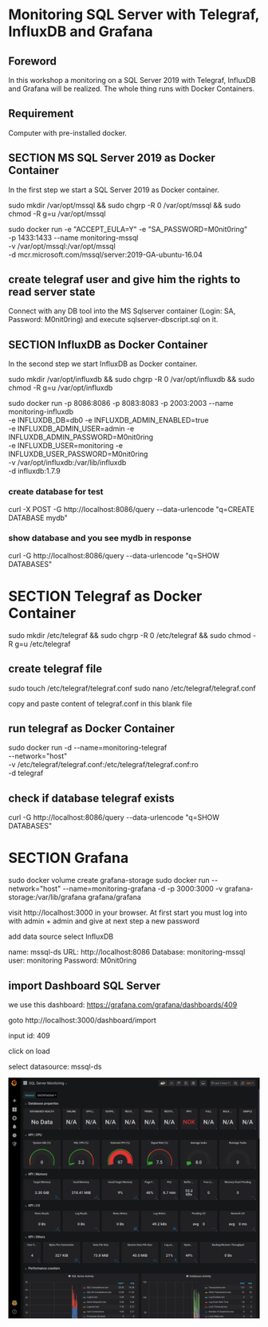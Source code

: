# Monitoring SQL Server with Telegraf, InfluxDB and Grafana
## Foreword
In this workshop a monitoring on a SQL Server 2019 with Telegraf, InfluxDB and Grafana will be realized. The whole thing runs with Docker Containers.

## Requirement
Computer with pre-installed docker. 

## SECTION MS SQL Server 2019 as Docker Container
In the first step we start a SQL Server 2019 as Docker container.

sudo mkdir /var/opt/mssql && sudo chgrp -R 0 /var/opt/mssql && sudo chmod -R g=u /var/opt/mssql

sudo docker run -e "ACCEPT_EULA=Y" -e "SA_PASSWORD=M0nit0ring" \
   -p 1433:1433 --name monitoring-mssql \
   -v /var/opt/mssql:/var/opt/mssql \
   -d mcr.microsoft.com/mssql/server:2019-GA-ubuntu-16.04

## create telegraf user and give him the rights to read server state
Connect with any DB tool into the MS Sqlserver container (Login: SA, Password: M0nit0ring) and execute sqlserver-dbscript.sql on it.

## SECTION InfluxDB as Docker Container
In the second step we start InfluxDB as Docker container.

sudo mkdir /var/opt/influxdb && sudo chgrp -R 0 /var/opt/influxdb && sudo chmod -R g=u /var/opt/influxdb

sudo docker run -p 8086:8086 -p 8083:8083 -p 2003:2003 --name monitoring-influxdb \
      -e INFLUXDB_DB=db0 -e INFLUXDB_ADMIN_ENABLED=true \
      -e INFLUXDB_ADMIN_USER=admin -e INFLUXDB_ADMIN_PASSWORD=M0nit0ring \
      -e INFLUXDB_USER=monitoring -e INFLUXDB_USER_PASSWORD=M0nit0ring \
      -v /var/opt/influxdb:/var/lib/influxdb \
      -d influxdb:1.7.9 

### create database for test

curl -X POST -G http://localhost:8086/query --data-urlencode "q=CREATE DATABASE mydb"

### show database and you see mydb in response

curl -G http://localhost:8086/query --data-urlencode "q=SHOW DATABASES"

# SECTION Telegraf as Docker Container

sudo mkdir /etc/telegraf && sudo chgrp -R 0 /etc/telegraf && sudo chmod -R g=u /etc/telegraf

## create telegraf file

sudo touch /etc/telegraf/telegraf.conf
sudo nano /etc/telegraf/telegraf.conf

copy and paste content of telegraf.conf in this blank file

## run telegraf as Docker Container

sudo docker run -d --name=monitoring-telegraf \
      --network="host" \
      -v /etc/telegraf/telegraf.conf:/etc/telegraf/telegraf.conf:ro \
      -d telegraf

## check if database telegraf exists

curl -G http://localhost:8086/query --data-urlencode "q=SHOW DATABASES"

# SECTION Grafana

sudo docker volume create grafana-storage
sudo docker run --network="host" --name=monitoring-grafana -d -p 3000:3000 -v grafana-storage:/var/lib/grafana grafana/grafana

visit http://localhost:3000 in your browser. At first start you must log into with admin + admin and give at next step a new password

add data source 
select InfluxDB

name: mssql-ds
URL: http://localhost:8086
Database: monitoring-mssql
user: monitoring
Password: M0nit0ring


## import Dashboard SQL Server
we use this dashboard: https://grafana.com/grafana/dashboards/409

goto http://localhost:3000/dashboard/import

input id: 409

click on load

select datasource: mssql-ds


![Grafana MS SQLServer Dashboard](https://github.com/development-plate/lab-monitoring-sqlserver-telegraf-influxdb-grafana/blob/master/SQLServer_Monitoring.png)